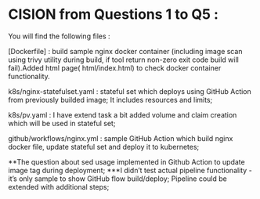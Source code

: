 # CISION from Questions 1 to Q5 :

You will find the following files : 

[Dockerfile] : build sample nginx docker container (including image scan using trivy utility during build, if tool return non-zero exit code build will fail).Added html page( html/index.html) to check docker container functionality.

k8s/nginx-statefulset.yaml : stateful set which deploys using GitHub Action from previously builded image; It includes resources and limits;

k8s/pv.yaml : I have extend task a bit added volume and claim creation which will be used in stateful set;

github/workflows/nginx.yml : sample GitHub Action which build nginx docker file, update stateful set and deploy it to kubernetes;

**The question about sed usage implemented in Github Action to update image tag during deployment;
***I didn’t test actual pipeline functionality - it’s only sample to show GitHub flow build/deploy; Pipeline could be extended with additional steps;
